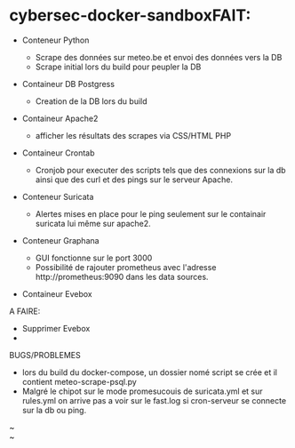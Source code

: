 # cybersec-docker-sandboxFAIT:

- Conteneur Python
    - Scrape des données sur meteo.be et envoi des données vers la DB
    - Scrape initial lors du build pour peupler la DB
- Containeur DB Postgress
     - Creation de la DB lors du build
- Containeur Apache2
     - afficher les résultats des scrapes via CSS/HTML PHP
- Containeur Crontab
     - Cronjob pour executer des scripts tels que des connexions sur la db ainsi que des curl et des pings sur le serveur Apache.
- Conteneur Suricata
     - Alertes mises en place pour le ping seulement sur le containair suricata lui même sur apache2.
- Conteneur Graphana
     - GUI fonctionne sur le port 3000
     - Possibilité de rajouter prometheus avec l'adresse http://prometheus:9090 dans les data sources.

- Containeur Evebox 

A FAIRE:

- Supprimer Evebox
- 

BUGS/PROBLEMES

- lors du build du docker-compose, un dossier nomé script se crée et il contient meteo-scrape-psql.py
- Malgré le chipot sur le mode promesucouis de suricata.yml et sur rules.yml on arrive pas a voir sur le fast.log si cron-serveur se connecte sur la db ou ping.

~                                                                                                                                                                          
~                                

